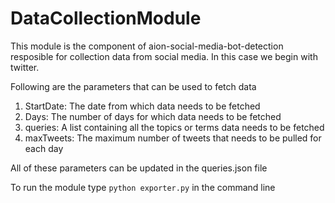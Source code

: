 # DataCollectionModule

This module is the component of aion-social-media-bot-detection resposible for collection data from social media. In this case we begin with twitter.

Following are the parameters that can be used to fetch data

1. StartDate: The date from which data needs to be fetched
2. Days: The number of days for which data needs to be fetched
3. queries: A list containing all the topics or terms data needs to be fetched
4. maxTweets: The maximum number of tweets that needs to be pulled for each day

All of these parameters can be updated in the queries.json file

To run the module type <code>python exporter.py</code> in the command line
